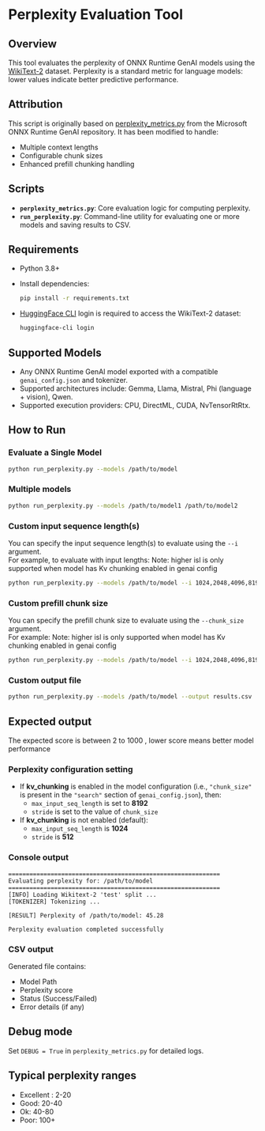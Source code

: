 # Perplexity Evaluation Tool

## Overview

This tool evaluates the perplexity of ONNX Runtime GenAI models using the [WikiText-2](https://huggingface.co/datasets/wikitext) dataset. Perplexity is a standard metric for language models: lower values indicate better predictive performance.

## Attribution

This script is originally based on [perplexity_metrics.py](https://github.com/microsoft/onnxruntime-genai/blob/main/tools/python/model_validation/perplexity_metrics.py) from the Microsoft ONNX Runtime GenAI repository. It has been modified to handle:

- Multiple context lengths
- Configurable chunk sizes
- Enhanced prefill chunking handling

## Scripts

- **`perplexity_metrics.py`**: Core evaluation logic for computing perplexity.
- **`run_perplexity.py`**: Command-line utility for evaluating one or more models and saving results to CSV.

## Requirements

- Python 3.8+
- Install dependencies:

  ```bash
  pip install -r requirements.txt
  ```

- [HuggingFace CLI](https://huggingface.co/docs/huggingface_hub/main/en/guides/cli) login is required to access the WikiText-2 dataset:

  ```bash
  huggingface-cli login
  ```

## Supported Models

- Any ONNX Runtime GenAI model exported with a compatible `genai_config.json` and tokenizer.
- Supported architectures include: Gemma, Llama, Mistral, Phi (language + vision), Qwen.
- Supported execution providers: CPU, DirectML, CUDA, NvTensorRtRtx.

## How to Run

### Evaluate a Single Model

```bash
python run_perplexity.py --models /path/to/model
```

### Multiple models

```bash
python run_perplexity.py --models /path/to/model1 /path/to/model2
```

### Custom input sequence length(s)

You can specify the input sequence length(s) to evaluate using the `--i` argument.  
For example, to evaluate with input lengths:
Note: higher isl is only supported when model has Kv chunking enabled in genai config

```bash
python run_perplexity.py --models /path/to/model --i 1024,2048,4096,8192,12288
```

### Custom prefill chunk size

You can specify the prefill chunk size to evaluate using the `--chunk_size` argument.  
For example:
Note: higher isl is only supported when model has Kv chunking enabled in genai config

```bash
python run_perplexity.py --models /path/to/model --i 1024,2048,4096,8192,12288 --chunk_size=1024
```

### Custom output file

```bash
python run_perplexity.py --models /path/to/model --output results.csv
```

## Expected output

The expected score is between 2 to 1000 , lower score means better model performance

### Perplexity configuration setting

- If **kv_chunking** is enabled in the model configuration (i.e., `"chunk_size"` is present in the `"search"` section of `genai_config.json`), then:
  - `max_input_seq_length` is set to **8192**
  - `stride` is set to the value of `chunk_size`
- If **kv_chunking** is not enabled (default):
  - `max_input_seq_length` is **1024**
  - `stride` is **512**

### Console output

```text
============================================================
Evaluating perplexity for: /path/to/model
============================================================
[INFO] Loading Wikitext-2 'test' split ...
[TOKENIZER] Tokenizing ...

[RESULT] Perplexity of /path/to/model: 45.28

Perplexity evaluation completed successfully
```

### CSV output

Generated file contains:

- Model Path
- Perplexity score
- Status (Success/Failed)
- Error details (if any)

## Debug mode

Set `DEBUG = True` in `perplexity_metrics.py` for detailed logs.

## Typical perplexity ranges

- Excellent : 2-20
- Good: 20-40
- Ok: 40-80  
- Poor: 100+
